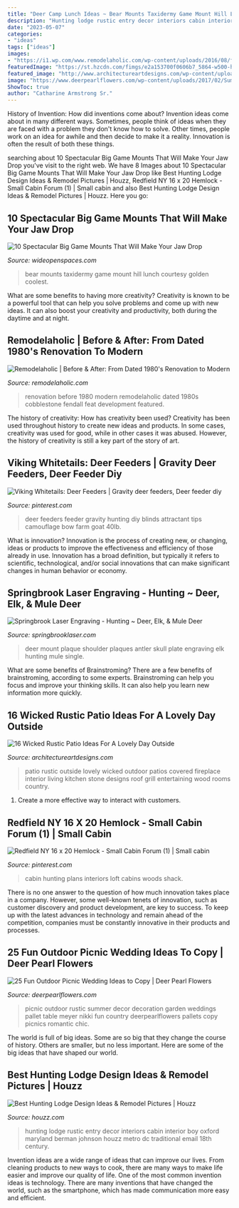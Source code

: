 ```yaml
---
title: "Deer Camp Lunch Ideas ~ Bear Mounts Taxidermy Game Mount Hill Lunch Courtesy Golden Coolest"
description: "Hunting lodge rustic entry decor interiors cabin interior boy oxford maryland berman johnson houzz metro dc traditional email 18th century"
date: "2023-05-07"
categories:
- "ideas"
tags: ["ideas"]
images:
- "https://i1.wp.com/www.remodelaholic.com/wp-content/uploads/2016/08/feat-Fendall-Home-Renovation-Cobblestone-Development-Group-featured-on-@Remodelaholic.jpg?fit=825%2C600&amp;ssl=1"
featuredImage: "https://st.hzcdn.com/fimgs/e2a153700f0606b7_5864-w500-h666-b0-p0--rustic-entry.jpg"
featured_image: "http://www.architectureartdesigns.com/wp-content/uploads/2015/11/16-Wicked-Rustic-Patio-Ideas-For-A-Lovely-Day-Outside-16-630x606.jpg"
image: "https://www.deerpearlflowers.com/wp-content/uploads/2017/02/Summer-Outdoor-Picnic-Wedding-Ideas-23.jpg"
ShowToc: true
author: "Catharine Armstrong Sr."
---
```



History of Invention: How did inventions come about?
Invention ideas come about in many different ways. Sometimes, people think of ideas when they are faced with a problem they don't know how to solve. Other times, people work on an idea for awhile and then decide to make it a reality. Innovation is often the result of both these things.

	

		
searching about 10 Spectacular Big Game Mounts That Will Make Your Jaw Drop you've visit to the right web. We have 8 Images about 10 Spectacular Big Game Mounts That Will Make Your Jaw Drop like Best Hunting Lodge Design Ideas &amp; Remodel Pictures | Houzz, Redfield NY 16 x 20 Hemlock - Small Cabin Forum (1) | Small cabin and also Best Hunting Lodge Design Ideas &amp; Remodel Pictures | Houzz. Here you go:
		
    
## 10 Spectacular Big Game Mounts That Will Make Your Jaw Drop

<img loading=lazy src="http://www.goldenhillstaxidermy.com/Jim_s_bear_mount.jpg" onerror="this.onerror=null;this.src='https://tse1.mm.bing.net/th?id=OIP.yVScHByXtWttTFDlskQq8AHaE8&amp;pid=15.1';" alt="10 Spectacular Big Game Mounts That Will Make Your Jaw Drop">

_Source: wideopenspaces.com_

>bear mounts taxidermy game mount hill lunch courtesy golden coolest. 

	

What are some benefits to having more creativity?
Creativity is known to be a powerful tool that can help you solve problems and come up with new ideas. It can also boost your creativity and productivity, both during the daytime and at night.

    
## Remodelaholic | Before &amp; After: From Dated 1980&#039;s Renovation To Modern

<img loading=lazy src="https://i1.wp.com/www.remodelaholic.com/wp-content/uploads/2016/08/feat-Fendall-Home-Renovation-Cobblestone-Development-Group-featured-on-@Remodelaholic.jpg?fit=825%2C600&amp;ssl=1" onerror="this.onerror=null;this.src='https://tse4.mm.bing.net/th?id=OIP.Wm9bHYXpm-YJ_fLwhofIvgHaFY&amp;pid=15.1';" alt="Remodelaholic | Before &amp; After: From Dated 1980&#039;s Renovation to Modern">

_Source: remodelaholic.com_

>renovation before 1980 modern remodelaholic dated 1980s cobblestone fendall feat development featured. 

	

The history of creativity: How has creativity been used?
Creativity has been used throughout history to create new ideas and products. In some cases, creativity was used for good, while in other cases it was abused. However, the history of creativity is still a key part of the story of art.

    
## Viking Whitetails: Deer Feeders | Gravity Deer Feeders, Deer Feeder Diy

<img loading=lazy src="https://i.pinimg.com/736x/b1/7f/bf/b17fbf4166af1ff300ba60a2563921f0--gravity-feeder-deer-feeders.jpg" onerror="this.onerror=null;this.src='https://tse1.mm.bing.net/th?id=OIP.M1XHO0sAXlxvtdS_f8MkSQAAAA&amp;pid=15.1';" alt="Viking Whitetails: Deer Feeders | Gravity deer feeders, Deer feeder diy">

_Source: pinterest.com_

>deer feeders feeder gravity hunting diy blinds attractant tips camouflage bow farm goat 40lb. 

	

What is innovation?
Innovation is the process of creating new, or changing, ideas or products to improve the effectiveness and efficiency of those already in use. Innovation has a broad definition, but typically it refers to scientific, technological, and/or social innovations that can make significant changes in human behavior or economy.

    
## Springbrook Laser Engraving - Hunting ~ Deer, Elk, &amp; Mule Deer

<img loading=lazy src="https://www.springbrooklaser.com/yahoo_site_admin/assets/images/shoulder_mount.139153732_std.jpg" onerror="this.onerror=null;this.src='https://tse1.mm.bing.net/th?id=OIP.otf1yCTAI2u-VZoAPH_REQHaNM&amp;pid=15.1';" alt="Springbrook Laser Engraving - Hunting ~ Deer, Elk, &amp; Mule Deer">

_Source: springbrooklaser.com_

>deer mount plaque shoulder plaques antler skull plate engraving elk hunting mule single. 

	

What are some benefits of Brainstroming?
There are a few benefits of brainstroming, according to some experts. Brainstroming can help you focus and improve your thinking skills. It can also help you learn new information more quickly.

    
## 16 Wicked Rustic Patio Ideas For A Lovely Day Outside

<img loading=lazy src="http://www.architectureartdesigns.com/wp-content/uploads/2015/11/16-Wicked-Rustic-Patio-Ideas-For-A-Lovely-Day-Outside-16-630x606.jpg" onerror="this.onerror=null;this.src='https://tse3.mm.bing.net/th?id=OIP.rk4xuYIT3ouNLYfsCRc1ZQHaHH&amp;pid=15.1';" alt="16 Wicked Rustic Patio Ideas For A Lovely Day Outside">

_Source: architectureartdesigns.com_

>patio rustic outside lovely wicked outdoor patios covered fireplace interior living kitchen stone designs roof grill entertaining wood rooms country. 

	

1. Create a more effective way to interact with customers.

    
## Redfield NY 16 X 20 Hemlock - Small Cabin Forum (1) | Small Cabin

<img loading=lazy src="https://i.pinimg.com/736x/59/12/9e/59129e61e9462d0fa4b3059c07bc525d--x-cabin-with-loft-hunting-cabin.jpg" onerror="this.onerror=null;this.src='https://tse4.mm.bing.net/th?id=OIP.g0xlkob2withcLa4umxOYwHaFj&amp;pid=15.1';" alt="Redfield NY 16 x 20 Hemlock - Small Cabin Forum (1) | Small cabin">

_Source: pinterest.com_

>cabin hunting plans interiors loft cabins woods shack. 

	

There is no one answer to the question of how much innovation takes place in a company. However, some well-known tenets of innovation, such as customer discovery and product development, are key to success. To keep up with the latest advances in technology and remain ahead of the competition, companies must be constantly innovative in their products and processes.

    
## 25 Fun Outdoor Picnic Wedding Ideas To Copy | Deer Pearl Flowers

<img loading=lazy src="https://www.deerpearlflowers.com/wp-content/uploads/2017/02/Summer-Outdoor-Picnic-Wedding-Ideas-23.jpg" onerror="this.onerror=null;this.src='https://tse1.mm.bing.net/th?id=OIP.Xuc5uOBjEQM6jCEvLFf3BQHaLH&amp;pid=15.1';" alt="25 Fun Outdoor Picnic Wedding Ideas to Copy | Deer Pearl Flowers">

_Source: deerpearlflowers.com_

>picnic outdoor rustic summer decor decoration garden weddings pallet table meyer nikki fun country deerpearlflowers pallets copy picnics romantic chic. 

	

The world is full of big ideas. Some are so big that they change the course of history. Others are smaller, but no less important. Here are some of the big ideas that have shaped our world.

    
## Best Hunting Lodge Design Ideas &amp; Remodel Pictures | Houzz

<img loading=lazy src="https://st.hzcdn.com/fimgs/e2a153700f0606b7_5864-w500-h666-b0-p0--rustic-entry.jpg" onerror="this.onerror=null;this.src='https://tse2.mm.bing.net/th?id=OIP.YSZ1H2IW11kie2B6RPZJZgHaJ3&amp;pid=15.1';" alt="Best Hunting Lodge Design Ideas &amp; Remodel Pictures | Houzz">

_Source: houzz.com_

>hunting lodge rustic entry decor interiors cabin interior boy oxford maryland berman johnson houzz metro dc traditional email 18th century. 

	

Invention ideas are a wide range of ideas that can improve our lives. From cleaning products to new ways to cook, there are many ways to make life easier and improve our quality of life. One of the most common invention ideas is technology. There are many inventions that have changed the world, such as the smartphone, which has made communication more easy and efficient.

